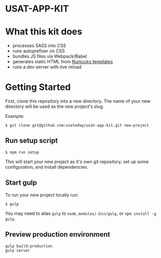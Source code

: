 USAT-APP-KIT
============

# What this kit does
- processes SASS into CSS
- runs autoprefixer on CSS
- bundles JS files via Webpack/Babel
- generates static HTML from [Nunjucks templates](http://mozilla.github.io/nunjucks/)
- runs a dev server with live reload

# Getting Started

First, clone this repository into a new directory. The name of your new directory will be used as the new project's slug.

Example:
```
$ git clone git@github.com:usatoday/usat-app-kit.git new-project
```

## Run setup script
```
$ npm run setup
```

This will start your new project as it's own git repository, set up some configuration, and install dependencies.

## Start gulp
To run your new project locally run:
```
$ gulp
```
You may need to alias `gulp` to `node_modules/.bin/gulp`, or `npm install -g gulp`.

## Preview production environment
```
gulp build:production
gulp server
```
